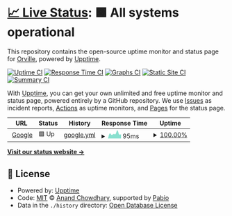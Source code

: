 # [📈 Live Status](https://Orville610.github.io/RvilleUptimeChecker): <!--live status--> **🟩 All systems operational**

This repository contains the open-source uptime monitor and status page for [Orville](neonddroid.com), powered by [Upptime](https://github.com/upptime/upptime).

[![Uptime CI](https://github.com/Orville610/RvilleUptimeChecker/workflows/Uptime%20CI/badge.svg)](https://github.com/Orville610/RvilleUptimeChecker/actions?query=workflow%3A%22Uptime+CI%22)
[![Response Time CI](https://github.com/Orville610/RvilleUptimeChecker/workflows/Response%20Time%20CI/badge.svg)](https://github.com/Orville610/RvilleUptimeChecker/actions?query=workflow%3A%22Response+Time+CI%22)
[![Graphs CI](https://github.com/Orville610/RvilleUptimeChecker/workflows/Graphs%20CI/badge.svg)](https://github.com/Orville610/RvilleUptimeChecker/actions?query=workflow%3A%22Graphs+CI%22)
[![Static Site CI](https://github.com/Orville610/RvilleUptimeChecker/workflows/Static%20Site%20CI/badge.svg)](https://github.com/Orville610/RvilleUptimeChecker/actions?query=workflow%3A%22Static+Site+CI%22)
[![Summary CI](https://github.com/Orville610/RvilleUptimeChecker/workflows/Summary%20CI/badge.svg)](https://github.com/Orville610/RvilleUptimeChecker/actions?query=workflow%3A%22Summary+CI%22)

With [Upptime](https://upptime.js.org), you can get your own unlimited and free uptime monitor and status page, powered entirely by a GitHub repository. We use [Issues](https://github.com/Orville610/RvilleUptimeChecker/issues) as incident reports, [Actions](https://github.com/Orville610/RvilleUptimeChecker/actions) as uptime monitors, and [Pages](https://Orville610.github.io/RvilleUptimeChecker) for the status page.

<!--start: status pages-->
<!-- This summary is generated by Upptime (https://github.com/upptime/upptime) -->
<!-- Do not edit this manually, your changes will be overwritten -->
<!-- prettier-ignore -->
| URL | Status | History | Response Time | Uptime |
| --- | ------ | ------- | ------------- | ------ |
| <img alt="" src="https://icons.duckduckgo.com/ip3/www.google.com.ico" height="13"> [Google](https://www.google.com) | 🟩 Up | [google.yml](https://github.com/Orville610/RvilleUptimeChecker/commits/HEAD/history/google.yml) | <details><summary><img alt="Response time graph" src="./graphs/google/response-time-week.png" height="20"> 95ms</summary><br><a href="https://Orville610.github.io/RvilleUptimeChecker/history/google"><img alt="Response time 100" src="https://img.shields.io/endpoint?url=https%3A%2F%2Fraw.githubusercontent.com%2FOrville610%2FRvilleUptimeChecker%2FHEAD%2Fapi%2Fgoogle%2Fresponse-time.json"></a><br><a href="https://Orville610.github.io/RvilleUptimeChecker/history/google"><img alt="24-hour response time 90" src="https://img.shields.io/endpoint?url=https%3A%2F%2Fraw.githubusercontent.com%2FOrville610%2FRvilleUptimeChecker%2FHEAD%2Fapi%2Fgoogle%2Fresponse-time-day.json"></a><br><a href="https://Orville610.github.io/RvilleUptimeChecker/history/google"><img alt="7-day response time 95" src="https://img.shields.io/endpoint?url=https%3A%2F%2Fraw.githubusercontent.com%2FOrville610%2FRvilleUptimeChecker%2FHEAD%2Fapi%2Fgoogle%2Fresponse-time-week.json"></a><br><a href="https://Orville610.github.io/RvilleUptimeChecker/history/google"><img alt="30-day response time 100" src="https://img.shields.io/endpoint?url=https%3A%2F%2Fraw.githubusercontent.com%2FOrville610%2FRvilleUptimeChecker%2FHEAD%2Fapi%2Fgoogle%2Fresponse-time-month.json"></a><br><a href="https://Orville610.github.io/RvilleUptimeChecker/history/google"><img alt="1-year response time 100" src="https://img.shields.io/endpoint?url=https%3A%2F%2Fraw.githubusercontent.com%2FOrville610%2FRvilleUptimeChecker%2FHEAD%2Fapi%2Fgoogle%2Fresponse-time-year.json"></a></details> | <details><summary><a href="https://Orville610.github.io/RvilleUptimeChecker/history/google">100.00%</a></summary><a href="https://Orville610.github.io/RvilleUptimeChecker/history/google"><img alt="All-time uptime 100.00%" src="https://img.shields.io/endpoint?url=https%3A%2F%2Fraw.githubusercontent.com%2FOrville610%2FRvilleUptimeChecker%2FHEAD%2Fapi%2Fgoogle%2Fuptime.json"></a><br><a href="https://Orville610.github.io/RvilleUptimeChecker/history/google"><img alt="24-hour uptime 100.00%" src="https://img.shields.io/endpoint?url=https%3A%2F%2Fraw.githubusercontent.com%2FOrville610%2FRvilleUptimeChecker%2FHEAD%2Fapi%2Fgoogle%2Fuptime-day.json"></a><br><a href="https://Orville610.github.io/RvilleUptimeChecker/history/google"><img alt="7-day uptime 100.00%" src="https://img.shields.io/endpoint?url=https%3A%2F%2Fraw.githubusercontent.com%2FOrville610%2FRvilleUptimeChecker%2FHEAD%2Fapi%2Fgoogle%2Fuptime-week.json"></a><br><a href="https://Orville610.github.io/RvilleUptimeChecker/history/google"><img alt="30-day uptime 100.00%" src="https://img.shields.io/endpoint?url=https%3A%2F%2Fraw.githubusercontent.com%2FOrville610%2FRvilleUptimeChecker%2FHEAD%2Fapi%2Fgoogle%2Fuptime-month.json"></a><br><a href="https://Orville610.github.io/RvilleUptimeChecker/history/google"><img alt="1-year uptime 100.00%" src="https://img.shields.io/endpoint?url=https%3A%2F%2Fraw.githubusercontent.com%2FOrville610%2FRvilleUptimeChecker%2FHEAD%2Fapi%2Fgoogle%2Fuptime-year.json"></a></details>

<!--end: status pages-->

[**Visit our status website →**](https://Orville610.github.io/RvilleUptimeChecker)

## 📄 License

- Powered by: [Upptime](https://github.com/upptime/upptime)
- Code: [MIT](./LICENSE) © [Anand Chowdhary](https://anandchowdhary.com), supported by [Pabio](https://pabio.com)
- Data in the `./history` directory: [Open Database License](https://opendatacommons.org/licenses/odbl/1-0/)
